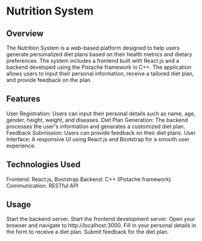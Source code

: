 # Nutrition System
## Overview
The Nutrition System is a web-based platform designed to help users generate personalized diet plans based on their health metrics and dietary preferences. The system includes a frontend built with React.js and a backend developed using the Pistache framework in C++. The application allows users to input their personal information, receive a tailored diet plan, and provide feedback on the plan.


## Features
User Registration: Users can input their personal details such as name, age, gender, height, weight, and diseases.
Diet Plan Generation: The backend processes the user's information and generates a customized diet plan.
Feedback Submission: Users can provide feedback on their diet plans.
User Interface: A responsive UI using React.js and Bootstrap for a smooth user experience.


## Technologies Used
Frontend: React.js, Bootstrap
Backend: C++ (Pistache framework)
Communication: RESTful API

## Usage
Start the backend server.
Start the frontend development server.
Open your browser and navigate to http://localhost:3000.
Fill in your personal details in the form to receive a diet plan.
Submit feedback for the diet plan.


